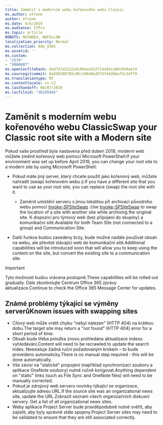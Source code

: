 ```yaml
---
title: Zaměnit s moderním webu kořenového webu Classic
ms.author: efrene
author: efrene
ms.date: 8/6/2019
ms.audience: ITPro
ms.topic: article
ROBOTS: NOINDEX, NOFOLLOW
localization_priority: Normal
ms.collection: Adm_O365
ms.assetid: ''
ms.custom:
- "2579"
- "9000687"
ms.openlocfilehash: dad7d7a52222dc09aea532714a93ca89c0d9ae19
ms.sourcegitcommit: 8a83b508785c96c19648ed574f442bbef2c2dff9
ms.translationtype: MT
ms.contentlocale: cs-CZ
ms.lasthandoff: 08/07/2019
ms.locfileid: "36245945"
---
```

# <a name="swap-your-classic-root-site-with-a-modern-site"></a><span data-ttu-id="6aae4-102">Zaměnit s moderním webu kořenového webu Classic</span><span class="sxs-lookup"><span data-stu-id="6aae4-102">Swap your Classic root site with a Modern site</span></span>

<span data-ttu-id="6aae4-103">Pokud vaše prostředí byla nastavena před duben 2019, moderní web můžete změnit kořenový web pomocí Microsoft PowerShell:</span><span class="sxs-lookup"><span data-stu-id="6aae4-103">If your environment was set up before April 2019, you can change your root site to a modern site by using Microsoft PowerShell:</span></span>

- <span data-ttu-id="6aae4-104">Pokud máte jiný server, který chcete použít jako kořenový web, můžete nahradit (swap) kořenovém webu ji.</span><span class="sxs-lookup"><span data-stu-id="6aae4-104">If you have a different site that you want to use as your root site, you can replace (swap) the root site with it.</span></span> 
    - <span data-ttu-id="6aae4-105">Zaměnit umístění serveru s jinou lokalitou při archivaci původního webu pomocí [Invoke-SPSiteSwap](https://docs.microsoft.com/powershell/module/sharepoint-online/invoke-spositeswap?view=sharepoint-ps) .</span><span class="sxs-lookup"><span data-stu-id="6aae4-105">Use [Invoke-SPSiteSwap](https://docs.microsoft.com/powershell/module/sharepoint-online/invoke-spositeswap?view=sharepoint-ps) to swap the location of a site with another site while archiving the original site.</span></span> <span data-ttu-id="6aae4-106">K dispozici pro týmový web (bez připojení do skupiny) a komunikační sítě.</span><span class="sxs-lookup"><span data-stu-id="6aae4-106">Available for both Team Site (not connected to a group) and Communication Site.</span></span> 

- <span data-ttu-id="6aae4-107">Další funkce budou zavedeny brzy, bude možné nadále používat obsah na webu, ale převést stávající web do komunikační sítě.</span><span class="sxs-lookup"><span data-stu-id="6aae4-107">Additional capabilities will be introduced soon that will allow you to keep using the content on the site, but convert the existing site to a communication site.</span></span> 
>[!Important]
><span data-ttu-id="6aae4-108">Tyto možnosti budou vrácena postupně.</span><span class="sxs-lookup"><span data-stu-id="6aae4-108">These capabilities will be rolled out gradually.</span></span> <span data-ttu-id="6aae4-109">Dále zkontrolujte Centrum Office 365 zprávy aktualizace.</span><span class="sxs-lookup"><span data-stu-id="6aae4-109">Continue to check the Office 365 Message Center for updates.</span></span> 

## <a name="known-issues-with-swapping-sites"></a><span data-ttu-id="6aae4-110">Známé problémy týkající se výměny serverů</span><span class="sxs-lookup"><span data-stu-id="6aae4-110">Known issues with swapping sites</span></span>

- <span data-ttu-id="6aae4-111">Cílový web může vrátit chybu "nebyl nalezen" (HTTP 404) na krátkou dobu.</span><span class="sxs-lookup"><span data-stu-id="6aae4-111">The target site may return a "not found" (HTTP 404) error for a short period of time.</span></span>
- <span data-ttu-id="6aae4-112">Obsah bude třeba položka znovu prohledána aktualizace indexu vyhledávání.</span><span class="sxs-lookup"><span data-stu-id="6aae4-112">Content will need to be recrawled to update the search index.</span></span> <span data-ttu-id="6aae4-113">Neexistuje žádná ruční požadovaným krokem – to bude provedeno automaticky.</span><span class="sxs-lookup"><span data-stu-id="6aae4-113">There is no manual step required - this will be done automatically.</span></span>
- <span data-ttu-id="6aae4-114">Vše závisí na "statické" propojení (například synchronizaci souboru a aplikace OneNote soubory) nutné ručně korigovat.</span><span class="sxs-lookup"><span data-stu-id="6aae4-114">Anything dependent on "static" links (such as File Sync and OneNote files) will need to be manually corrected.</span></span>
- <span data-ttu-id="6aae4-115">Pokud je zdrojový web serveru novinky týkající se organizace, aktualizujte adresu URL.</span><span class="sxs-lookup"><span data-stu-id="6aae4-115">If the source site was an organizational news site, update the URL.</span></span><span data-ttu-id="6aae4-116">Zobrazit seznam všech organizačních diskusní servery.</span><span class="sxs-lookup"><span data-stu-id="6aae4-116"> Get a list of all organizational news sites.</span></span>
- <span data-ttu-id="6aae4-117">Weby aplikace Project Server bude pravděpodobně nutné ověřit, aby zajistit, aby byly správně stále spojeny.</span><span class="sxs-lookup"><span data-stu-id="6aae4-117">Project Server sites may need to be validated to ensure that they are still associated correctly.</span></span>






